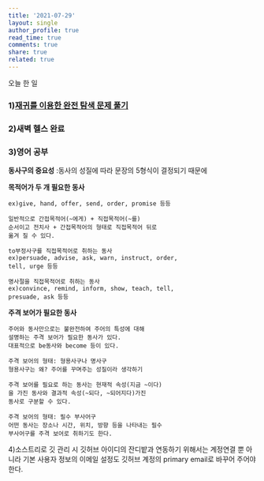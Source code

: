 ```yaml
---
title: '2021-07-29'
layout: single
author_profile: true
read_time: true
comments: true
share: true
related: true
---
```


오늘 한 일
### 1)[재귀를 이용한 완전 탐색 문제 풀기](https://nsnnsn12.github.io/codingtest/conding1/ "link")
### 2)새벽 헬스 완료
### 3)영어 공부
**동사구의 중요성** :동사의 성질에 따라 문장의 5형식이 결정되기 때문에

**목적어가 두 개 필요한 동사**

    ex)give, hand, offer, send, order, promise 등등
    
    일반적으로 간접목적어(~에게) + 직접목적어(~를)
    순서이고 전치사 + 간접목적어의 형태로 직접목적어 뒤로
    옮겨 질 수 있다.
    
    to부정사구를 직접목적어로 취하는 동사 
    ex)persuade, advise, ask, warn, instruct, order,
    tell, urge 등등 
    
    명사절을 직접목적어로 취하는 동사
    ex)convince, remind, inform, show, teach, tell,
    presuade, ask 등등

**주격 보어가 필요한 동사**

    주어와 동사만으로는 불완전하여 주어의 특성에 대해
    설명하는 주격 보어가 필요한 동사가 있다.
    대표적으로 be동사와 become 등이 있다.

    주격 보어의 형태: 형용사구나 명사구
    형용사구는 왜? 주어를 꾸며주는 성질이라 생각하기

    주격 보어를 필요로 하는 동사는 현재적 속성(지금 ~이다)
    을 가진 동사와 결과적 속성(~되다, ~되어지다)가진 
    동사로 구분할 수 있다.

    주격 보어의 형태: 필수 부사어구
    어떤 동사는 장소나 시간, 위치, 방향 등을 나타내는 필수 
    부사어구를 주격 보어로 취하기도 한다.

4)소스트리로 깃 관리 시 깃허브 아이디의 잔디밭과 연동하기 위해서는 계정연결 뿐 아니라 기본 사용자 정보의 이메일 설정도 깃허브 계정의 primary email로 바꾸어 주어야 한다.